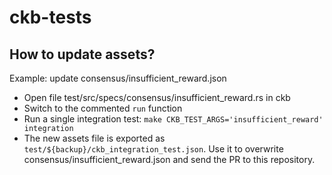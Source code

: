 # ckb-tests

## How to update assets?

Example: update consensus/insufficient_reward.json

- Open file test/src/specs/consensus/insufficient_reward.rs in ckb
- Switch to the commented `run` function
- Run a single integration test: `make CKB_TEST_ARGS='insufficient_reward' integration`
- The new assets file is exported as `test/${backup}/ckb_integration_test.json`. Use it to overwrite consensus/insufficient_reward.json and send the PR to this repository.
